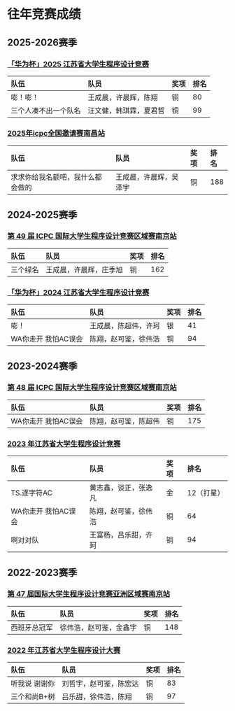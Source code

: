 # 往年竞赛成绩

## 2025-2026赛季
### [「华为杯」2025 江苏省大学生程序设计竞赛](https://board.xcpcio.com/provincial-contest/2025/jiangsu)
| 队伍               |队员| 奖项 | 排名 |
| :----------------- | :--- |:--- | :--- |
|嘭！嘭！|王成晨，许晨辉，陈翔 | 铜  | 80  |	
|三个人凑不出一个队名|汪文健，韩琪霖，夏君哲| 铜   | 99  |	

### [2025年icpc全国邀请赛南昌站](https://board.xcpcio.com/icpc/50th/nanchang-invitational)
| 队伍               |队员| 奖项 | 排名 |
| :----------------- | :--- |:--- | :--- |
|求求你给我名额吧，我什么都会做的 |王成晨，许晨辉，吴泽宇| 铜   | 188  |	

## 2024-2025赛季
### [第 49 届 ICPC 国际大学生程序设计竞赛区域赛南京站](https://board.xcpcio.com/icpc/49th/nanjing)
| 队伍               |队员| 奖项 | 排名 |
| :----------------- | :--- |:--- | :--- |
|三个绿名|王成晨，许晨辉，庄季旭| 铜   | 162  |	


### [「华为杯」2024 江苏省大学生程序设计竞赛](https://board.xcpcio.com/provincial-contest/2024/jiangsu)
| 队伍               |队员| 奖项 | 排名 |
| :----------------- | :--- |:--- | :--- |
|嘭！|王成晨，陈超伟，许珂 |银   | 41  |	
|WA你走开 我怕AC误会|陈翔，赵可鉴，徐伟浩| 铜   | 94  |	

## 2023-2024赛季
### [第 48 届 ICPC 国际大学生程序设计竞赛区域赛南京站](https://board.xcpcio.com/icpc%2F48th%2Fnanjing)
| 队伍               |队员| 奖项 | 排名 |
| :----------------- | :--- |:--- | :--- |
|WA你走开 我怕AC误会|陈翔，赵可鉴，陈超伟| 铜   | 175  |	

### [2023 年江苏省大学生程序设计竞赛](https://board.xcpcio.com/provincial-contest/2023/jiangsul)
| 队伍               |队员| 奖项 | 排名 |
| :----------------- | :--- |:--- | :--- |
|TS.逐字符AC|黄志鑫，谈正，张逸凡|金   | 12（打星） |
|WA你走开 我怕AC误会|陈翔，赵可鉴，徐伟浩 |铜   | 64  |	
|啊对对队|王富杨，吕乐甜，许珂| 铜   | 94 |	

## 2022-2023赛季
### [第 47 届国际大学生程序设计竞赛亚洲区域赛南京站](https://board.xcpcio.com/icpc%2F47th%2Fnanjing)
| 队伍               |队员| 奖项 | 排名 |
| :----------------- | :--- |:--- | :--- |
|西班牙总冠军|徐伟浩，赵可鉴，金鑫宇| 铜   | 148  |	

### [2022 年江苏省大学生程序设计大赛](https://board.xcpcio.com/provincial-contest/2022/jiangsu)
| 队伍               |队员| 奖项 | 排名 |
| :----------------- | :--- |:--- | :--- |
|听我说 谢谢你|刘哲宇，赵可鉴，陈宏达 |铜   | 83  |
|三个和尚B+树|吕乐甜，徐伟浩，陈翔| 铜   | 97  |



